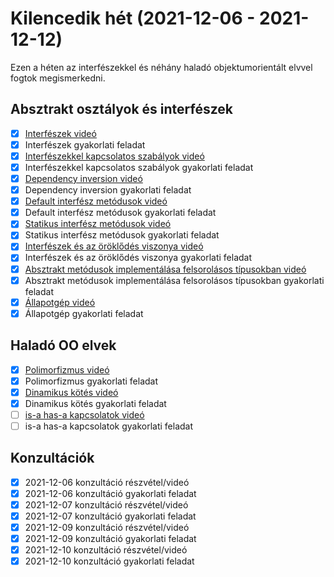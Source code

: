 # Kilencedik hét (2021-12-06 - 2021-12-12)

Ezen a héten az interfészekkel és néhány haladó objektumorientált elvvel 
fogtok megismerkedni.

## Absztrakt osztályok és interfészek

* [x] [Interfészek videó](https://e-learning.training360.com/courses/take/java-se-alapok-java-nyelvi-elemek/lessons/29593820-interfeszek)
* [x] Interfészek gyakorlati feladat
* [x] [Interfészekkel kapcsolatos szabályok videó](https://e-learning.training360.com/courses/take/java-se-alapok-java-nyelvi-elemek/lessons/29593828-interfeszekkel-kapcsolatos-szabalyok)
* [x] Interfészekkel kapcsolatos szabályok gyakorlati feladat
* [x] [Dependency inversion videó](https://e-learning.training360.com/courses/take/java-se-alapok-java-nyelvi-elemek/lessons/29593839-dependency-inversion)
* [x] Dependency inversion gyakorlati feladat
* [x] [Default interfész metódusok videó](https://e-learning.training360.com/courses/take/java-se-alapok-java-nyelvi-elemek/lessons/29593845-default-interfesz-metodusok)
* [x] Default interfész metódusok gyakorlati feladat
* [x] [Statikus interfész metódusok videó](https://e-learning.training360.com/courses/take/java-se-alapok-java-nyelvi-elemek/lessons/29593855-statikus-interfesz-metodusok)
* [x] Statikus interfész metódusok gyakorlati feladat
* [x] [Interfészek és az öröklődés viszonya videó](https://e-learning.training360.com/courses/take/java-se-alapok-java-nyelvi-elemek/lessons/29593869-interfeszek-es-az-oroklodes-viszonya)
* [x] Interfészek és az öröklődés viszonya gyakorlati feladat
* [x] [Absztrakt metódusok implementálása felsorolásos típusokban videó](https://e-learning.training360.com/courses/take/java-se-alapok-java-nyelvi-elemek/lessons/29593878-absztrakt-metodusok-implementalasa-felsorolasos-tipusokban)
* [x] Absztrakt metódusok implementálása felsorolásos típusokban gyakorlati feladat
* [x] [Állapotgép videó](https://e-learning.training360.com/courses/take/java-se-alapok-java-nyelvi-elemek/lessons/29593882-allapotgep)
* [x] Állapotgép gyakorlati feladat
  
## Haladó OO elvek

* [x] [Polimorfizmus videó](https://e-learning.training360.com/courses/take/java-se-alapok-java-nyelvi-elemek/lessons/29593935-polimorfizmus)
* [x] Polimorfizmus gyakorlati feladat
* [x] [Dinamikus kötés videó](https://e-learning.training360.com/courses/take/java-se-alapok-java-nyelvi-elemek/lessons/29593943-dinamikus-kotes)
* [x] Dinamikus kötés gyakorlati feladat
* [ ] [is-a has-a kapcsolatok videó](https://e-learning.training360.com/courses/take/java-se-alapok-java-nyelvi-elemek/lessons/29593950-is-a-has-a-kapcsolatok)
* [ ] is-a has-a kapcsolatok gyakorlati feladat

## Konzultációk

* [x] 2021-12-06 konzultáció részvétel/videó
* [x] 2021-12-06 konzultáció gyakorlati feladat
* [x] 2021-12-07 konzultáció részvétel/videó
* [x] 2021-12-07 konzultáció gyakorlati feladat
* [x] 2021-12-09 konzultáció részvétel/videó
* [x] 2021-12-09 konzultáció gyakorlati feladat
* [x] 2021-12-10 konzultáció részvétel/videó
* [x] 2021-12-10 konzultáció gyakorlati feladat
